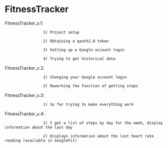 # FitnessTracker
FitnessTracker_v.1:

                     1) Project setup
                     
                     2) Obtaining a qauth2.0 token
                     
                     3) Setting up a Google account login
                     
                     4) Trying to get historical data
                     
FitnessTracker_v.2:  

                     1) Changing your Google account login

                     2) Reworking the function of getting steps
                     
FitnessTracker_v.3:  

                     1) So far trying to make everything work

FitnessTracker_v.4:  

                     1) I get a list of steps by day for the week, display information about the last day

                     2) Displays information about the last heart rate reading (available in GoogleFit)
